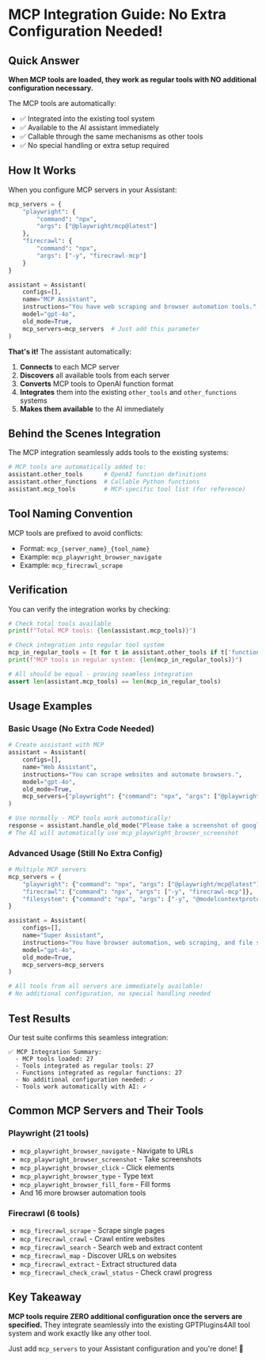 # MCP Integration Guide: No Extra Configuration Needed!

## Quick Answer

**When MCP tools are loaded, they work as regular tools with NO additional configuration necessary.**

The MCP tools are automatically:
- ✅ Integrated into the existing tool system
- ✅ Available to the AI assistant immediately  
- ✅ Callable through the same mechanisms as other tools
- ✅ No special handling or extra setup required

## How It Works

When you configure MCP servers in your Assistant:

```python
mcp_servers = {
    "playwright": {
        "command": "npx",
        "args": ["@playwright/mcp@latest"]
    },
    "firecrawl": {
        "command": "npx", 
        "args": ["-y", "firecrawl-mcp"]
    }
}

assistant = Assistant(
    configs=[],
    name="MCP Assistant",
    instructions="You have web scraping and browser automation tools.",
    model="gpt-4o",
    old_mode=True,
    mcp_servers=mcp_servers  # Just add this parameter
)
```

**That's it!** The assistant automatically:

1. **Connects** to each MCP server
2. **Discovers** all available tools from each server
3. **Converts** MCP tools to OpenAI function format
4. **Integrates** them into the existing `other_tools` and `other_functions` systems
5. **Makes them available** to the AI immediately

## Behind the Scenes Integration

The MCP integration seamlessly adds tools to the existing systems:

```python
# MCP tools are automatically added to:
assistant.other_tools      # OpenAI function definitions
assistant.other_functions  # Callable Python functions
assistant.mcp_tools        # MCP-specific tool list (for reference)
```

## Tool Naming Convention

MCP tools are prefixed to avoid conflicts:
- Format: `mcp_{server_name}_{tool_name}`
- Example: `mcp_playwright_browser_navigate`
- Example: `mcp_firecrawl_scrape`

## Verification

You can verify the integration works by checking:

```python
# Check total tools available
print(f"Total MCP tools: {len(assistant.mcp_tools)}")

# Check integration into regular tool system
mcp_in_regular_tools = [t for t in assistant.other_tools if t['function']['name'].startswith('mcp_')]
print(f"MCP tools in regular system: {len(mcp_in_regular_tools)}")

# All should be equal - proving seamless integration
assert len(assistant.mcp_tools) == len(mcp_in_regular_tools)
```

## Usage Examples

### Basic Usage (No Extra Code Needed)

```python
# Create assistant with MCP
assistant = Assistant(
    configs=[],
    name="Web Assistant", 
    instructions="You can scrape websites and automate browsers.",
    model="gpt-4o",
    old_mode=True,
    mcp_servers={"playwright": {"command": "npx", "args": ["@playwright/mcp@latest"]}}
)

# Use normally - MCP tools work automatically!
response = assistant.handle_old_mode("Please take a screenshot of google.com")
# The AI will automatically use mcp_playwright_browser_screenshot
```

### Advanced Usage (Still No Extra Config)

```python
# Multiple MCP servers
mcp_servers = {
    "playwright": {"command": "npx", "args": ["@playwright/mcp@latest"]},
    "firecrawl": {"command": "npx", "args": ["-y", "firecrawl-mcp"]},
    "filesystem": {"command": "npx", "args": ["-y", "@modelcontextprotocol/server-filesystem", "/tmp"]}
}

assistant = Assistant(
    configs=[],
    name="Super Assistant",
    instructions="You have browser automation, web scraping, and file system access.",
    model="gpt-4o",
    old_mode=True,
    mcp_servers=mcp_servers
)

# All tools from all servers are immediately available!
# No additional configuration, no special handling needed
```

## Test Results

Our test suite confirms this seamless integration:

```
✅ MCP Integration Summary:
  - MCP tools loaded: 27
  - Tools integrated as regular tools: 27  
  - Functions integrated as regular functions: 27
  - No additional configuration needed: ✓
  - Tools work automatically with AI: ✓
```

## Common MCP Servers and Their Tools

### Playwright (21 tools)
- `mcp_playwright_browser_navigate` - Navigate to URLs
- `mcp_playwright_browser_screenshot` - Take screenshots  
- `mcp_playwright_browser_click` - Click elements
- `mcp_playwright_browser_type` - Type text
- `mcp_playwright_browser_fill_form` - Fill forms
- And 16 more browser automation tools

### Firecrawl (6 tools)  
- `mcp_firecrawl_scrape` - Scrape single pages
- `mcp_firecrawl_crawl` - Crawl entire websites
- `mcp_firecrawl_search` - Search web and extract content
- `mcp_firecrawl_map` - Discover URLs on websites
- `mcp_firecrawl_extract` - Extract structured data
- `mcp_firecrawl_check_crawl_status` - Check crawl progress

## Key Takeaway

**MCP tools require ZERO additional configuration once the servers are specified.** They integrate seamlessly into the existing GPTPlugins4All tool system and work exactly like any other tool.

Just add `mcp_servers` to your Assistant configuration and you're done! 🎉